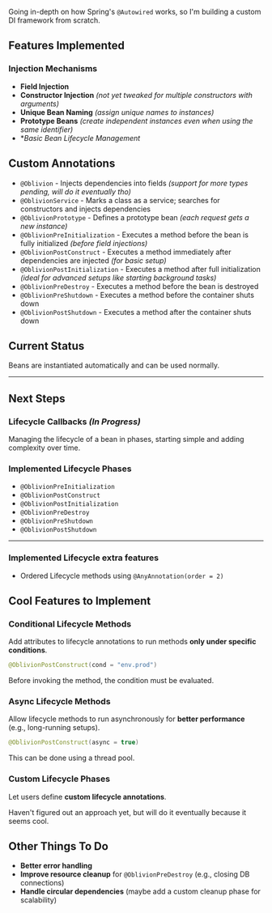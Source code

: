 Going in-depth on how Spring's `@Autowired` works, so I'm building a custom DI framework from scratch.

## Features Implemented

### Injection Mechanisms

- **Field Injection**
- **Constructor Injection** *(not yet tweaked for multiple constructors with arguments)*
- **Unique Bean Naming** *(assign unique names to instances)*
- **Prototype Beans** *(create independent instances even when using the same identifier)*
- **Basic Bean Lifecycle Management*

## Custom Annotations

- `@Oblivion` - Injects dependencies into fields *(support for more types pending, will do it eventually tho)*
- `@OblivionService` - Marks a class as a service; searches for constructors and injects dependencies
- `@OblivionPrototype` - Defines a prototype bean *(each request gets a new instance)*
- `@OblivionPreInitialization` - Executes a method before the bean is fully initialized *(before field injections)*
- `@OblivionPostConstruct` - Executes a method immediately after dependencies are injected *(for basic setup)*
- `@OblivionPostInitialization` - Executes a method after full initialization *(ideal for advanced setups like starting background tasks)*
- `@OblivionPreDestroy` - Executes a method before the bean is destroyed
- `@OblivionPreShutdown` - Executes a method before the container shuts down
- `@OblivionPostShutdown` - Executes a method after the container shuts down

## Current Status

Beans are instantiated automatically and can be used normally.

---

## Next Steps

### Lifecycle Callbacks *(In Progress)*  

Managing the lifecycle of a bean in phases, starting simple and adding complexity over time.

### Implemented Lifecycle Phases

- `@OblivionPreInitialization`
- `@OblivionPostConstruct`
- `@OblivionPostInitialization`
- `@OblivionPreDestroy`
- `@OblivionPreShutdown`
- `@OblivionPostShutdown`

---

### Implemented Lifecycle extra features

- Ordered Lifecycle methods using `@AnyAnnotation(order = 2)`

## Cool Features to Implement 

### Conditional Lifecycle Methods  

Add attributes to lifecycle annotations to run methods **only under specific conditions**.

```java
@OblivionPostConstruct(cond = "env.prod")
```

Before invoking the method, the condition must be evaluated.

### Async Lifecycle Methods

Allow lifecycle methods to run asynchronously for **better performance** (e.g., long-running setups).

```java
@OblivionPostConstruct(async = true)
```

This can be done using a thread pool.

### Custom Lifecycle Phases

Let users define **custom lifecycle annotations**.

Haven't figured out an approach yet, but will do it eventually because it seems cool.

## Other Things To Do

- **Better error handling**
- **Improve resource cleanup** for `@OblivionPreDestroy` (e.g., closing DB connections)
- **Handle circular dependencies** (maybe add a custom cleanup phase for scalability)
